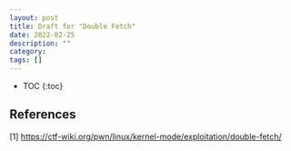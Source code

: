 ```yaml
---
layout: post
title: Draft for "Double Fetch"
date: 2022-02-25
description: ""
category: 
tags: []
---
```

* TOC
{:toc}

## References

[1] <https://ctf-wiki.org/pwn/linux/kernel-mode/exploitation/double-fetch/>
